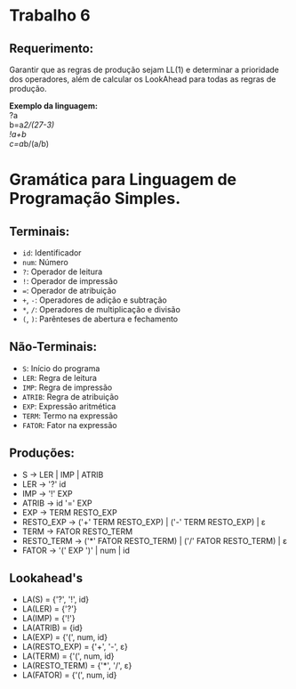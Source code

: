# Trabalho 6 

## Requerimento:
Garantir que as regras de produção sejam LL(1) e determinar a prioridade dos operadores, além de calcular os LookAhead para todas as regras de produção.

__Exemplo da linguagem:__ <br>
  ?a  <br>
  b=a*2/(27-3)  <br>
  !a+b  <br>
  c=a*b/(a/b)


# Gramática para Linguagem de Programação Simples.

## Terminais:
- `id`: Identificador
- `num`: Número
- `?`: Operador de leitura
- `!`: Operador de impressão
- `=`: Operador de atribuição
- `+`, `-`: Operadores de adição e subtração
- `*`, `/`: Operadores de multiplicação e divisão
- `(`, `)`: Parênteses de abertura e fechamento

## Não-Terminais:
- `S`: Início do programa
- `LER`: Regra de leitura
- `IMP`: Regra de impressão
- `ATRIB`: Regra de atribuição
- `EXP`: Expressão aritmética
- `TERM`: Termo na expressão
- `FATOR`: Fator na expressão

## Produções:

- S -> LER | IMP | ATRIB
- LER -> '?' id
- IMP -> '!' EXP
- ATRIB -> id '=' EXP
- EXP -> TERM RESTO_EXP
- RESTO_EXP -> ('+' TERM RESTO_EXP) | ('-' TERM RESTO_EXP) | ε
- TERM -> FATOR RESTO_TERM
- RESTO_TERM -> ('*' FATOR RESTO_TERM) | ('/' FATOR RESTO_TERM) | ε
- FATOR -> '(' EXP ')' | num | id

## Lookahead's
- LA(S) = {'?', '!', id}
- LA(LER) = {'?'}
- LA(IMP) = {'!'}
- LA(ATRIB) = {id}
- LA(EXP) = {'(', num, id}
- LA(RESTO_EXP) = {'+', '-', ε}
- LA(TERM) = {'(', num, id}
- LA(RESTO_TERM) = {'*', '/', ε}
- LA(FATOR) = {'(', num, id}
